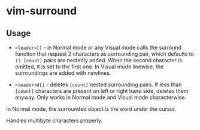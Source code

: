 # vim-surround

## Usage

- `<leader>[]` - in Normal mode or any Visual mode calls the surround function
that request 2 characters as surrounding pair, which defaults to `()`. `[count]`
pairs are nestedly added.
When the second character is omitted, it is set to the first one.
In Visual mode linewise, the surroundings are added with newlines.  

- `<leader>d[]` - deletes `[count]` nested surrounding pairs.
If less than `[count]` characters are present on left or right hand side,
   deletes them anyway.
Only works in Normal mode and Visual mode characterwise.

In Normal mode, the surrounded object is the word under the cursor.

Handles multibyte characters properly.
